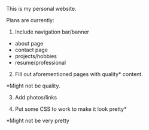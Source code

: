 This is my personal website.

Plans are currently:

1. Include navigation bar/banner
- about page
- contact page
- projects/hobbies
- resume/professional

2. Fill out aforementioned pages with quality* content.

*Might not be quality.

3. Add photos/links

4. Put some CSS to work to make it look pretty*

*Might not be very pretty
